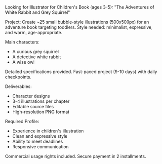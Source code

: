 Looking for Illustrator for Children's Book (ages 3-5): "The Adventures of White Rabbit and Grey Squirrel"

Project: Create ~25 small bubble-style illustrations (500x500px) for an adventure book targeting toddlers. Style needed: minimalist, expressive, and warm, age-appropriate.

Main characters:
- A curious grey squirrel
- A detective white rabbit
- A wise owl

Detailed specifications provided. Fast-paced project (9-10 days) with daily checkpoints.

Deliverables:
- Character designs
- 3-4 illustrations per chapter
- Editable source files
- High-resolution PNG format

Required Profile:
- Experience in children's illustration
- Clean and expressive style
- Ability to meet deadlines
- Responsive communication

Commercial usage rights included. Secure payment in 2 installments.